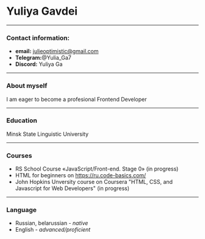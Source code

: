 # Yuliya Gavdei
*****
### Contact information:
* **email:** julieoptimistic@gmail.com
* **Telegram:**@Yulia_Ga7
* **Discord:** Yuliya Ga
******
### About myself
I am eager to become a profesional Frontend Developer
******
### Education
Minsk State Linguistic University
*****
### Courses
* RS School Course «JavaScript/Front-end. Stage 0» (in progress)
* HTML for beginners on https://ru.code-basics.com/
* John Hopkins Unversity course on Coursera "HTML, CSS, and Javascript for Web Developers" (in progress)
*****
### Language
* Russian, belarussian - _native_
* English - _advanced/proficient_
